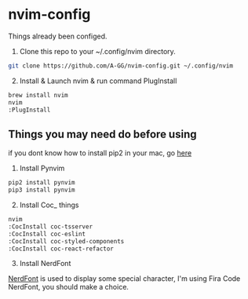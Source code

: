 # nvim-config

Things already been configed.

1. Clone this repo to your ~/.config/nvim directory.
```bash
git clone https://github.com/A-GG/nvim-config.git ~/.config/nvim
```
2. Install & Launch nvim & run command PlugInstall
```bash
brew install nvim
nvim
:PlugInstall
```

## Things you may need do before using
if you dont know how to install pip2 in your mac, go [here](https://agg.me/2021%E5%B9%B4%E5%A6%82%E4%BD%95%E5%9C%A8OSX%E4%B8%8A%E5%AE%89%E8%A3%85PIP2/)
1. Install Pynvim
```bash
pip2 install pynvim
pip3 install pynvim
```
2. Install Coc_ things
```bash
nvim
:CocInstall coc-tsserver
:CocInstall coc-eslint
:CocInstall coc-styled-components
:CocInstall coc-react-refactor
```
3. Install NerdFont

  [NerdFont](https://github.com/ryanoasis/nerd-fonts) is used to display some special character, I'm using Fira Code NerdFont, you should make a choice.
